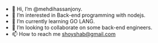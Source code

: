 - 👋 Hi, I’m @mehdihassanjony.
- 👀 I’m interested in Back-end programming with nodejs.
- 🌱 I’m currently learning GO LANG.
- 💞️ I’m looking to collaborate on some back-end engineers.
- 📫 How to reach me shoyshab@gmail.com

<!---
mehdihassanjony/mehdihassanjony is a ✨ special ✨ repository because its `README.md` (this file) appears on your GitHub profile.
You can click the Preview link to take a look at your changes.
--->
